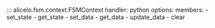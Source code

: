 ::: aliceio.fsm.context.FSMContext
    handler: python
    options:
      members:
        - set_state
        - get_state
        - set_data
        - get_data
        - update_data
        - clear
